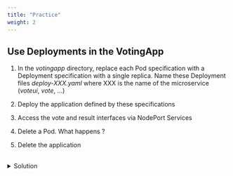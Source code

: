```yaml
---
title: "Practice"
weight: 2
---
```


## Use Deployments in the VotingApp

1. In the *votingapp* directory, replace each Pod specification with a Deployment specification with a single replica. Name these Deployment files *deploy-XXX.yaml* where XXX is the name of the microservice (*voteui*, *vote*, ...)

2. Deploy the application defined by these specifications

3. Access the vote and result interfaces via NodePort Services

4. Delete a Pod. What happens ?

5. Delete the application

<br/>
<details>
<summary markdown="span">Solution</summary>



  ```yaml
  apiVersion: apps/v1
  kind: Deployment
  metadata:
    labels:
      app: vote-ui
    name: vote-ui
  spec:
    replicas: 1
    selector:
      matchLabels:
        app: vote-ui
    template:
      metadata:
        labels:
          app: vote-ui
      spec:
        containers:
          - image: voting/vote-ui:latest
            name: vote-ui
  ```



  ``` yaml
  apiVersion: apps/v1
  kind: Deployment
  metadata:
    labels:
      app: vote
    name: vote
  spec:
    replicas: 1
    selector:
      matchLabels:
        app: vote
    template:
      metadata:
        labels:
          app: vote
      spec:
        containers:
          - image: voting/vote:latest
            name: vote
  ```


  ``` yaml
  apiVersion: apps/v1
  kind: Deployment
  metadata:
    labels:
      app: redis
    name: redis
  spec:
    replicas: 1
    selector:
      matchLabels:
        app: redis
    template:
      metadata:
        labels:
          app: redis
      spec:
        containers:
          - image: redis:7.0.8-alpine3.17
            name: redis
  ```



  ``` yaml
  apiVersion: apps/v1
  kind: Deployment
  metadata:
    labels:
      app: worker
    name: worker
  spec:
    replicas: 1
    selector:
      matchLabels:
        app: worker
    template:
      metadata:
        labels:
          app: worker
      spec:
        containers:
          - image: voting/worker:latest
            name: worker
  ```



  ``` yaml
  apiVersion: apps/v1
  kind: Deployment
  metadata:
    labels:
      app: db
    name: db
  spec:
    replicas: 1
    selector:
      matchLabels:
        app: db
    template:
      metadata:
        labels:
          app: db
      spec:
        containers:
          - image: postgres:15.1-alpine3.17
            name: postgres
            env:
              - name: POSTGRES_PASSWORD
                value: postgres
            ports:
              - containerPort: 5432
                name: postgres
  ```



  ``` yaml
  apiVersion: apps/v1
  kind: Deployment
  metadata:
    labels:
      app: result
    name: result
  spec:
    replicas: 1
    selector:
      matchLabels:
        app: result
    template:
      metadata:
        labels:
          app: result
      spec:
        containers:
          - image: voting/result:latest
            name: result
  ```



  ``` yaml
  apiVersion: apps/v1
  kind: Deployment
  metadata:
    labels:
      app: result-ui
    name: result-ui
  spec:
    replicas: 1
    selector:
      matchLabels:
        app: result-ui
    template:
      metadata:
        labels:
          app: result-ui
      spec:
        containers:
          - image: voting/result-ui:latest
            name: result-ui
  ```





2. Deploy the application with the following command from the *votingapp* directory:

```bash
kubectl apply -f .
```

3. As before, using the IP address of one of the cluster nodes, you can access the vote and result interfaces via ports *31000* and *31001* respectively.

![vote](vote.png)


![result](result.png)


4. Each Pod is now managed by a Deployment. If a Pod is deleted, another Pod is automatically created to replace it.

List of Pods:
```bash
$ kubectl get po
NAME                         READY   STATUS    RESTARTS   AGE
db-647c8f548b-j7z79          1/1     Running   0          3m35s
redis-6f95f75d56-7gwjz       1/1     Running   0          3m35s
result-7f897b4d58-qqtt4      1/1     Running   0          3m35s
result-ui-5cdd74d999-q5tx7   1/1     Running   0          3m34s
vote-6c847fd45-fpprh         1/1     Running   0          3m35s
vote-ui-74849dd9b4-gwcq9     1/1     Running   0          3m35s
worker-8655654586-k44vw      1/1     Running   0          3m35s
```

Deleting a Pod (e.g., *worker*):

```bash
$ kubectl delete po worker-8655654586-k44vw 
pod "worker-8655654586-k44vw" deleted
```

A new Pod is automatically launched to replace the one that was deleted.

```bash
$ kubectl get po                                 
NAME                         READY   STATUS    RESTARTS   AGE
db-647c8f548b-j7z79          1/1     Running   0          5m15s
redis-6f95f75d56-7gwjz       1/1     Running   0          5m15s
result-7f897b4d58-qqtt4      1/1     Running   0          5m15s
result-ui-5cdd74d999-q5tx7   1/1     Running   0          5m14s
vote-6c847fd45-fpprh         1/1     Running   0          5m15s
vote-ui-74849dd9b4-gwcq9     1/1     Running   0          5m15s
worker-8655654586-mmzgh      1/1     Running   0          4s
```

A Deployment ensures that Pods are always present. If we had deleted a Pod that was not managed by a Deployment (a *Naked Pod*), no new Pod would be automatically created to replace it.

5. We delete the application with the following command:

```bash
kubectl delete -f .
```

</details>
